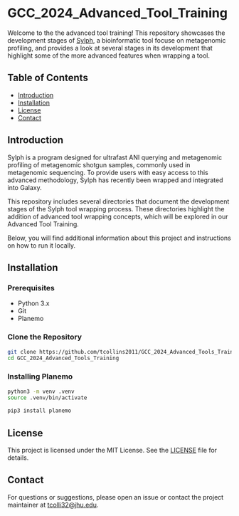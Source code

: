# GCC_2024_Advanced_Tool_Training

Welcome to the the advanced tool training! This repository showcases the development stages of [Sylph](https://github.com/bluenote-1577/sylph), a bioinformatic tool focuse on metagenomic profiling, and provides a look at several stages in its development that highlight some of the more advanced features when wrapping a tool.

## Table of Contents

- [Introduction](#introduction)
- [Installation](#installation)
- [License](#license)
- [Contact](#contact)

## Introduction

Sylph is a program designed for ultrafast ANI querying and metagenomic profiling of metagenomic shotgun samples, commonly used in metagenomic sequencing. To provide users with easy access to this advanced methodology, Sylph has recently been wrapped and integrated into Galaxy.

This repository includes several directories that document the development stages of the Sylph tool wrapping process. These directories highlight the addition of advanced tool wrapping concepts, which will be explored in our Advanced Tool Training.

Below, you will find additional information about this project and instructions on how to run it locally.


## Installation

### Prerequisites

- Python 3.x
- Git
- Planemo 

### Clone the Repository

```bash
git clone https://github.com/tcollins2011/GCC_2024_Advanced_Tools_Training.git
cd GCC_2024_Advanced_Tools_Training
```

### Installing Planemo

```bash
python3 -m venv .venv
source .venv/bin/activate 

pip3 install planemo
```

## License 
This project is licensed under the MIT License. See the [LICENSE](LICENSE.txt) file for details.

## Contact 
For questions or suggestions, please open an issue or contact the project maintainer at tcolli32@jhu.edu.